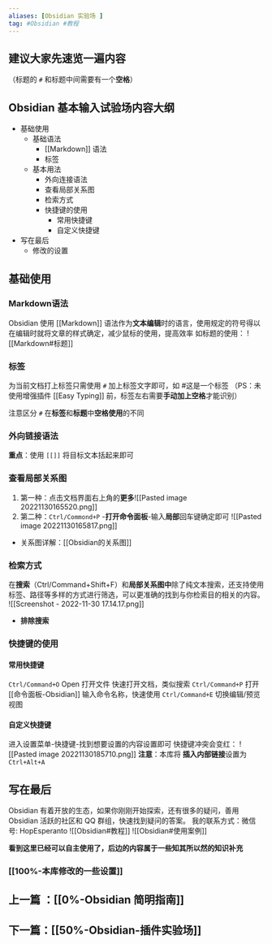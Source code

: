 ```yaml
---
aliases: [Obsidian 实验场 ]
tag: #Obsidian #教程 
---
```



## 建议大家先速览一遍内容
（标题的 `#` 和标题中间需要有一个**空格**）

## Obsidian 基本输入试验场内容大纲

- 基础使用
	- 基础语法
		- [[Markdown]] 语法
		- 标签
	- 基本用法
		- 外向连接语法
		- 查看局部关系图
		- 检索方式
		- 快捷键的使用
			- 常用快捷键
			- 自定义快捷键
- 写在最后
	- 修改的设置

## 基础使用
### Markdown语法
Obsidian 使用 [[Markdown]] 语法作为**文本编辑**时的语言，使用规定的符号得以在编辑时就将文章的样式确定，减少鼠标的使用，提高效率
如标题的使用： 
![[Markdown#标题]]


### 标签
为当前文档打上标签只需使用 `#` 加上标签文字即可，如 #这是一个标签 
（PS：未使用增强插件 [[Easy Typing]] 前，标签左右需要**手动加上空格**才能识别）

注意区分 `#` 在**标签**和**标题**中**空格使用**的不同

### 外向链接语法
**重点**：使用 `[[]]` 将目标文本括起来即可

### 查看局部关系图
1. 第一种：点击文档界面右上角的**更多**![[Pasted image 20221130165520.png]]
2. 第二种：`Ctrl/Commond+P` -**打开命令面板**-输入**局部**回车键确定即可 ![[Pasted image 20221130165817.png]]
- 关系图详解：[[Obsidian的关系图]]

### 检索方式
在**搜索**（Ctrl/Command+Shift+F）和**局部关系图中**除了纯文本搜索，还支持使用标签、路径等多样的方式进行筛选，可以更准确的找到与你检索目的相关的内容。
![[Screenshot - 2022-11-30 17.14.17.png]]
- **排除搜索**

### 快捷键的使用
#### 常用快捷键
`Ctrl/Command+O` Open 打开文件
	快速打开文档，类似搜索
`Ctrl/Command+P` 打开[[命令面板-Obsidian]]
	输入命令名称，快速使用
`Ctrl/Command+E` 切换编辑/预览视图

#### 自定义快捷键
进入设置菜单-快捷键-找到想要设置的内容设置即可
快捷键冲突会变红：
![[Pasted image 20221130185710.png]]
**注意**：本库将 **插入内部链接**设置为 `Ctrl+Alt+A`

## 写在最后
Obsidian 有着开放的生态，如果你刚刚开始探索，还有很多的疑问，善用 Obsidian 活跃的社区和 QQ 群组，快速找到疑问的答案。
我的联系方式：微信号: HopEsperanto
![[Obsidian#教程]]
![[Obsidian#使用案例]]

**看到这里已经可以自主使用了，后边的内容属于一些知其所以然的知识补充**

### [[100%-本库修改的一些设置]]


## 上一篇 ：[[0%-Obsidian 简明指南]]
## 下一篇：[[50%-Obsidian-插件实验场]]
